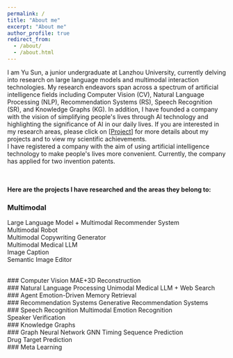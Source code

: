```yaml
---
permalink: /
title: "About me"
excerpt: "About me"
author_profile: true
redirect_from: 
  - /about/
  - /about.html
---
```


I am Yu Sun, a junior undergraduate at Lanzhou University, currently delving into research on large language models and multimodal interaction technologies. My research endeavors span across a spectrum of artificial intelligence fields including Computer Vision (CV), Natural Language Processing (NLP), Recommendation Systems (RS), Speech Recognition (SR), and Knowledge Graphs (KG). In addition, I have founded a company with the vision of simplifying people's lives through AI technology and highlighting the significance of AI in our daily lives. If you are interested in my research areas, please click on [[Project](/project/)] for more details about my projects and to view my scientific achievements.<br>
I have registered a company with the aim of using artificial intelligence technology to make people's lives more convenient. Currently, the company has applied for two invention patents.

<br><br>
<b>Here are the projects I have researched and the areas they belong to: </b>
### Multimodal
Large Language Model + Multimodal Recommender System<br>
Multimodal Robot<br>
Multimodal Copywriting Generator<br>
Multimodal Medical LLM<br>
Image Caption<br>
Semantic Image Editor

<br>
### Computer Vision
MAE+3D Reconstruction

<br>
### Natural Language Processing
Unimodal Medical LLM + Web Search

<br>
### Agent
Emotion-Driven Memory Retrieval

<br>
### Recommendation Systems
Generative Recommendation Systems

<br>
### Speech Recognition
Multimodal Emotion Recognition<br>
Speaker Verification

<br>
### Knowledge Graphs

<br>
### Graph Neural Network
GNN Timing Sequence Prediction<br>
Drug Target Prediction

<br>
### Meta Learning

